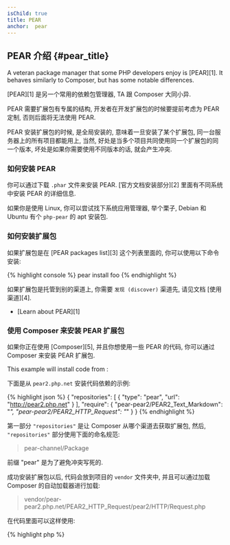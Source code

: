 ```yaml
---
isChild: true
title: PEAR
anchor:  pear
---
```


## PEAR 介绍 {#pear_title}

A veteran package manager that some PHP developers enjoy is [PEAR][1]. It behaves similarly to Composer,
but has some notable differences.

[PEAR][1] 是另一个常用的依赖包管理器, TA 跟 Composer 大同小异. 

PEAR 需要扩展包有专属的结构, 开发者在开发扩展包的时候要提前考虑为 PEAR 定制, 否则后面将无法使用 PEAR. 

PEAR 安装扩展包的时候, 是全局安装的, 意味着一旦安装了某个扩展包, 同一台服务器上的所有项目都能用上, 当然, 好处是当多个项目共同使用同一个扩展包的同一个版本, 坏处是如果你需要使用不同版本的话, 就会产生冲突. 

### 如何安装 PEAR

你可以通过下载 `.phar` 文件来安装 PEAR. [官方文档安装部分][2] 里面有不同系统中安装 PEAR 的详细信息.

如果你是使用 Linux, 你可以尝试找下系统应用管理器, 举个栗子, Debian 和 Ubuntu 有个 `php-pear` 的 apt 安装包.

### 如何安装扩展包

如果扩展包是在 [PEAR packages list][3] 这个列表里面的, 你可以使用以下命令安装:

{% highlight console %}
pear install foo
{% endhighlight %}

如果扩展包是托管到别的渠道上, 你需要 `发现 (discover)` 渠道先, 请见文档 [使用渠道][4].

* [Learn about PEAR][1]

### 使用 Composer 来安装 PEAR 扩展包

如果你正在使用 [Composer][5], 并且你想使用一些 PEAR 的代码, 你可以通过 Composer 来安装 PEAR 扩展包.

This example will install code from :

下面是从 `pear2.php.net` 安装代码依赖的示例: 

{% highlight json %}
{
    "repositories": [
        {
            "type": "pear",
            "url": "http://pear2.php.net"
        }
    ],
    "require": {
        "pear-pear2/PEAR2_Text_Markdown": "*",
        "pear-pear2/PEAR2_HTTP_Request": "*"
    }
}
{% endhighlight %}

第一部分 `"repositories"` 是让 Composer 从哪个渠道去获取扩展包, 然后, `"repositories"` 部分使用下面的命名规范: 

> pear-channel/Package

前缀 "pear" 是为了避免冲突写死的. 

成功安装扩展包以后, 代码会放到项目的 `vendor` 文件夹中, 并且可以通过加载 Composer 的自动加载器进行加载: 

> vendor/pear-pear2.php.net/PEAR2_HTTP_Request/pear2/HTTP/Request.php

在代码里面可以这样使用: 

{% highlight php %}
<?php
$request = new pear2\HTTP\Request();
{% endhighlight %}

* [PEAR 和 Composer 共同使用更多信息][6]


[1]: http://pear.php.net/
[2]: http://pear.php.net/manual/en/installation.getting.php
[3]: http://pear.php.net/packages.php
[4]: http://pear.php.net/manual/en/guide.users.commandline.channels.php
[5]: /#composer_and_packagist
[6]: http://getcomposer.org/doc/05-repositories.md#pear
